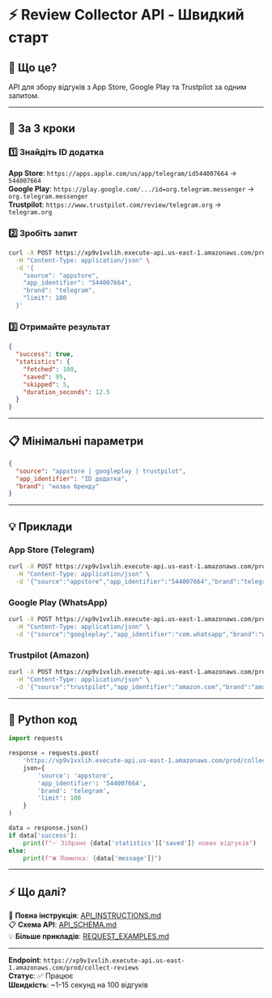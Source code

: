 # ⚡ Review Collector API - Швидкий старт

## 🎯 Що це?

API для збору відгуків з App Store, Google Play та Trustpilot за одним запитом.

---

## 🚀 За 3 кроки

### 1️⃣ Знайдіть ID додатка

**App Store**: `https://apps.apple.com/us/app/telegram/id544007664` → `544007664`  
**Google Play**: `https://play.google.com/.../id=org.telegram.messenger` → `org.telegram.messenger`  
**Trustpilot**: `https://www.trustpilot.com/review/telegram.org` → `telegram.org`

### 2️⃣ Зробіть запит

```bash
curl -X POST https://xp9v1vxlih.execute-api.us-east-1.amazonaws.com/prod/collect-reviews \
  -H "Content-Type: application/json" \
  -d '{
    "source": "appstore",
    "app_identifier": "544007664",
    "brand": "telegram",
    "limit": 100
  }'
```

### 3️⃣ Отримайте результат

```json
{
  "success": true,
  "statistics": {
    "fetched": 100,
    "saved": 95,
    "skipped": 5,
    "duration_seconds": 12.5
  }
}
```

---

## 📋 Мінімальні параметри

```json
{
  "source": "appstore | googleplay | trustpilot",
  "app_identifier": "ID додатка",
  "brand": "назва бренду"
}
```

---

## 💡 Приклади

### App Store (Telegram)
```bash
curl -X POST https://xp9v1vxlih.execute-api.us-east-1.amazonaws.com/prod/collect-reviews \
  -H "Content-Type: application/json" \
  -d '{"source":"appstore","app_identifier":"544007664","brand":"telegram","limit":50}'
```

### Google Play (WhatsApp)
```bash
curl -X POST https://xp9v1vxlih.execute-api.us-east-1.amazonaws.com/prod/collect-reviews \
  -H "Content-Type: application/json" \
  -d '{"source":"googleplay","app_identifier":"com.whatsapp","brand":"whatsapp","limit":50}'
```

### Trustpilot (Amazon)
```bash
curl -X POST https://xp9v1vxlih.execute-api.us-east-1.amazonaws.com/prod/collect-reviews \
  -H "Content-Type: application/json" \
  -d '{"source":"trustpilot","app_identifier":"amazon.com","brand":"amazon","limit":20}'
```

---

## 🔧 Python код

```python
import requests

response = requests.post(
    'https://xp9v1vxlih.execute-api.us-east-1.amazonaws.com/prod/collect-reviews',
    json={
        'source': 'appstore',
        'app_identifier': '544007664',
        'brand': 'telegram',
        'limit': 100
    }
)

data = response.json()
if data['success']:
    print(f"✅ Зібрано {data['statistics']['saved']} нових відгуків")
else:
    print(f"❌ Помилка: {data['message']}")
```

---

## ⚡ Що далі?

📘 **Повна інструкція**: [API_INSTRUCTIONS.md](API_INSTRUCTIONS.md)  
📋 **Схема API**: [API_SCHEMA.md](API_SCHEMA.md)  
💡 **Більше прикладів**: [REQUEST_EXAMPLES.md](REQUEST_EXAMPLES.md)  

---

**Endpoint**: `https://xp9v1vxlih.execute-api.us-east-1.amazonaws.com/prod/collect-reviews`  
**Статус**: ✅ Працює  
**Швидкість**: ~1-15 секунд на 100 відгуків

